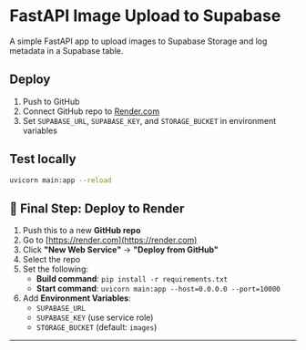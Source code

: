 # FastAPI Image Upload to Supabase

A simple FastAPI app to upload images to Supabase Storage and log metadata in a Supabase table.

## Deploy

1. Push to GitHub
2. Connect GitHub repo to [Render.com](https://render.com)
3. Set `SUPABASE_URL`, `SUPABASE_KEY`, and `STORAGE_BUCKET` in environment variables

## Test locally

```bash
uvicorn main:app --reload
```

## 🚀 Final Step: Deploy to Render

1. Push this to a new **GitHub repo**
2. Go to [https://render.com](https://render.com)
3. Click **"New Web Service"** → **"Deploy from GitHub"**
4. Select the repo
5. Set the following:
   - **Build command**: `pip install -r requirements.txt`
   - **Start command**: `uvicorn main:app --host=0.0.0.0 --port=10000`
6. Add **Environment Variables**:
   - `SUPABASE_URL`
   - `SUPABASE_KEY` (use service role)
   - `STORAGE_BUCKET` (default: `images`)

---







